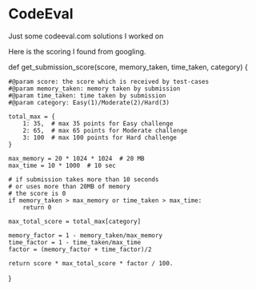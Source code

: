 # CodeEval
Just some codeeval.com solutions I worked on

Here is the scoring I found from googling.

def get_submission_score(score, memory_taken, time_taken, category) {

    #@param score: the score which is received by test-cases
    #@param memory_taken: memory taken by submission
    #@param time_taken: time taken by submission
    #@param category: Easy(1)/Moderate(2)/Hard(3)

    total_max = {
        1: 35,  # max 35 points for Easy challenge
        2: 65,  # max 65 points for Moderate challenge
        3: 100  # max 100 points for Hard challenge
    }

    max_memory = 20 * 1024 * 1024  # 20 MB
    max_time = 10 * 1000  # 10 sec

    # if submission takes more than 10 seconds
    # or uses more than 20MB of memory
    # the score is 0
    if memory_taken > max_memory or time_taken > max_time:
        return 0

    max_total_score = total_max[category]

    memory_factor = 1 - memory_taken/max_memory
    time_factor = 1 - time_taken/max_time
    factor = (memory_factor + time_factor)/2

    return score * max_total_score * factor / 100.
}
